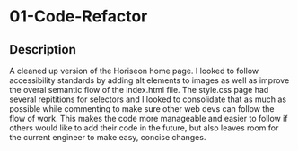 # 01-Code-Refactor

## Description
A cleaned up version of the Horiseon home page. I looked to follow accessibility standards by adding alt elements to images as well as improve the overal semantic flow of the index.html file. The style.css page had several repititions for selectors and I looked to consolidate that as much as possible while commenting to make sure other web devs can follow the flow of work. This makes the code more manageable and easier to follow if others would like to add their code in the future, but also leaves room for the current engineer to make easy, concise changes.

## 